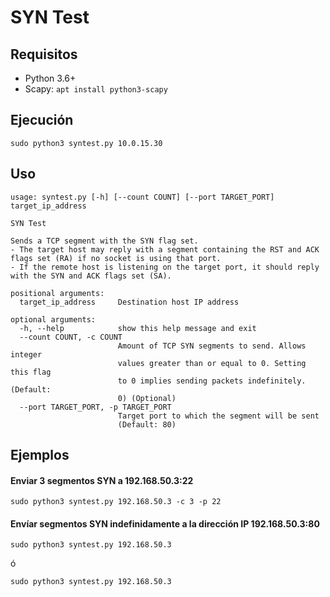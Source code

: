 # SYN Test

## Requisitos

-   Python 3.6+
-   Scapy: `apt install python3-scapy`

## Ejecución

`sudo python3 syntest.py 10.0.15.30`

## Uso

```
usage: syntest.py [-h] [--count COUNT] [--port TARGET_PORT] target_ip_address

SYN Test

Sends a TCP segment with the SYN flag set.
- The target host may reply with a segment containing the RST and ACK flags set (RA) if no socket is using that port.
- If the remote host is listening on the target port, it should reply with the SYN and ACK flags set (SA).

positional arguments:
  target_ip_address     Destination host IP address

optional arguments:
  -h, --help            show this help message and exit
  --count COUNT, -c COUNT
                        Amount of TCP SYN segments to send. Allows integer
                        values greater than or equal to 0. Setting this flag
                        to 0 implies sending packets indefinitely. (Default:
                        0) (Optional)
  --port TARGET_PORT, -p TARGET_PORT
                        Target port to which the segment will be sent
                        (Default: 80)
```

## Ejemplos

#### Enviar 3 segmentos SYN a 192.168.50.3:22

`sudo python3 syntest.py 192.168.50.3 -c 3 -p 22`

#### Envíar segmentos SYN indefinidamente a la dirección IP 192.168.50.3:80

`sudo python3 syntest.py 192.168.50.3`

ó

`sudo python3 syntest.py 192.168.50.3`
